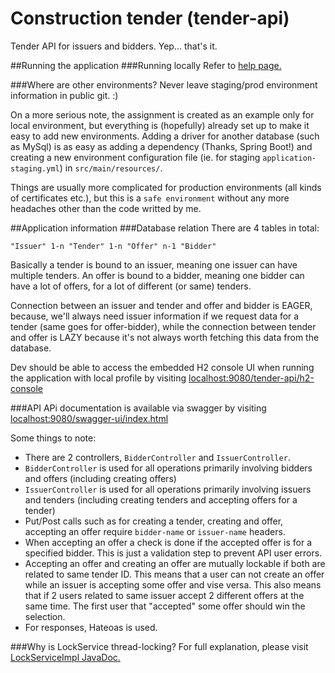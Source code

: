 # Construction tender (tender-api)
Tender API for issuers and bidders. Yep... that's it.

##Running the application
###Running locally
Refer to [help page.](HELP.md)

###Where are other environments?
Never leave staging/prod environment information in public git. :)

On a more serious note, the assignment is created as an example only for local environment, 
but everything is (hopefully) already set up to make it easy to add new environments. Adding
a driver for another database (such as MySql) is as easy as adding a dependency (Thanks, Spring Boot!)
and creating a new environment configuration file (ie. for staging `application-staging.yml`)
in `src/main/resources/`.

Things are usually more complicated for production environments (all kinds of certificates etc.),
but this is a `safe environment` without any more headaches other than the code writted by me.

##Application information
###Database relation
There are 4 tables in total:

`"Issuer" 1-n "Tender" 1-n "Offer" n-1 "Bidder"`

Basically a tender is bound to an issuer, meaning one issuer can have multiple tenders. 
An offer is bound to a bidder, meaning one bidder can have a lot of offers, 
for a lot of different (or same) tenders.

Connection between an issuer and tender and offer and bidder is EAGER, because, we'll always
need issuer information if we request data for a tender (same goes for offer-bidder), while
the connection between tender and offer is LAZY because it's not always worth fetching this
data from the database.

Dev should be able to access the embedded H2 console UI when running the application
with local profile by visiting [localhost:9080/tender-api/h2-console](http://localhost:9080/tender-api/h2-console)

###API
APi documentation is available via swagger by visiting [localhost:9080/swagger-ui/index.html](http://localhost:9080/swagger-ui/index.html#/)

Some things to note: 
* There are 2 controllers, `BidderController` and `IssuerController`.
* `BidderController` is used for all operations primarily involving bidders and offers (including creating offers)
* `IssuerController` is used for all operations primarily involving issuers and tenders (including creating tenders and accepting offers for a tender)
* Put/Post calls such as for creating a tender, creating and offer, accepting an offer require `bidder-name` or `issuer-name` headers.
* When accepting an offer a check is done if the accepted offer is for a specified bidder. This is just a validation step to prevent API user errors.
* Accepting an offer and creating an offer are mutually lockable if both are related to same tender ID. This means that a user can not create an offer 
while an issuer is accepting some offer and vise versa. This also means that if 2 users related to same issuer accept 2 different offers at the same time. 
The first user that "accepted" some offer should win the selection.
* For responses, Hateoas is used.

###Why is LockService thread-locking?
For full explanation, please visit [LockServiceImpl JavaDoc.](src/main/java/com/construction/tender/service/impl/LockServiceImpl.java)